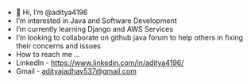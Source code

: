 - 👋 Hi, I’m @aditya4196
-  I’m interested in Java and Software Development
-  I’m currently learning Django and AWS Services
-  I’m looking to collaborate on github java forum to help others in fixing their concerns and issues
-  How to reach me ...
-    LinkedIn - https://www.linkedin.com/in/aditya4196/
-    Gmail - adityajadhav537@gmail.com

<!---
aditya4196/aditya4196 is a ✨ special ✨ repository because its `README.md` (this file) appears on your GitHub profile.
You can click the Preview link to take a look at your changes.
--->
